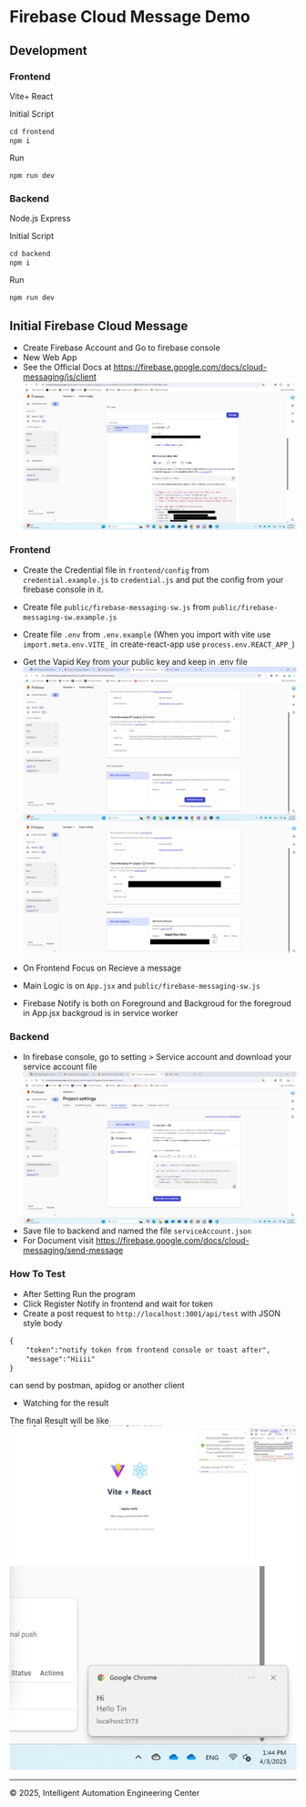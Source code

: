 # Firebase Cloud Message Demo

## Development

### Frontend

Vite+ React

Initial Script

```
cd frontend
npm i
```

Run

```
npm run dev
```

### Backend

Node.js Express

Initial Script

```
cd backend
npm i
```

Run

```
npm run dev
```

## Initial Firebase Cloud Message

- Create Firebase Account and Go to firebase console
- New Web App
- See the Official Docs at https://firebase.google.com/docs/cloud-messaging/js/client
  ![alt text](image.png)

### Frontend

- Create the Credential file in `frontend/config` from `credential.example.js` to `credential.js` and put the config from your firebase console in it.
- Create file `public/firebase-messaging-sw.js` from `public/firebase-messaging-sw.example.js`
- Create file `.env` from `.env.example` (When you import with vite use `import.meta.env.VITE_` in create-react-app use `process.env.REACT_APP_`)
- Get the Vapid Key from your public key and keep in .env file
  ![alt text](image-2.png)
  ![alt text](image-3.png)
- On Frontend Focus on Recieve a message
- Main Logic is on `App.jsx` and `public/firebase-messaging-sw.js`

- Firebase Notify is both on Foreground and Backgroud for the foregroud in App.jsx backgroud is in service worker

### Backend

- In firebase console, go to setting > Service account
  and download your service account file
  ![alt text](image-1.png)
- Save file to backend and named the file `serviceAccount.json`
- For Document visit https://firebase.google.com/docs/cloud-messaging/send-message

### How To Test

- After Setting Run the program
- Click Register Notify in frontend and wait for token
- Create a post request to `http://localhost:3001/api/test` with JSON style body

```
{
    "token":"notify token from frontend console or toast after",
    "message":"Hiiii"
}
```

can send by postman, apidog or another client

- Watching for the result

The final Result will be like
![alt text](image-4.png)
![alt text](image-5.png)

---

&copy; 2025, Intelligent Automation Engineering Center
